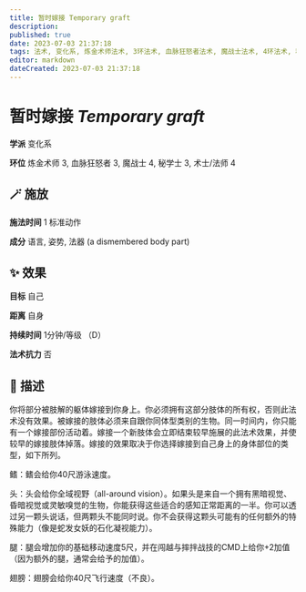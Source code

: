 ```yaml
---
title: 暂时嫁接 Temporary graft
description: 
published: true
date: 2023-07-03 21:37:18
tags: 法术, 变化系, 炼金术师法术, 3环法术, 血脉狂怒者法术, 魔战士法术, 4环法术, 秘学士法术, 术士/法师法术
editor: markdown
dateCreated: 2023-07-03 21:37:18
---
```


# **暂时嫁接** *Temporary graft*

**学派** 变化系 

**环位** 炼金术师 3, 血脉狂怒者 3, 魔战士 4, 秘学士 3, 术士/法师 4

## 🪄 施放

**施法时间** 1 标准动作

**成分** 语言, 姿势, 法器 (a dismembered body part)

## ✨ 效果 

**目标** 自己 

**距离** 自身  

**持续时间** 1分钟/等级 （D） 

**法术抗力** 否

## 📖 描述

你将部分被肢解的躯体嫁接到你身上。你必须拥有这部分肢体的所有权，否则此法术没有效果。被嫁接的肢体必须来自跟你同体型类别的生物。同一时间内，你只能有一个嫁接部份活动着。嫁接一个新肢体会立即结束较早施展的此法术效果，并使较早的嫁接肢体掉落。嫁接的效果取决于你选择嫁接到自己身上的身体部位的类型，如下所列。

鳍：鳍会给你40尺游泳速度。

头：头会给你全域视野（all-around vision）。如果头是来自一个拥有黑暗视觉、昏暗视觉或灵敏嗅觉的生物，你能获得这些适合的感知正常距离的一半。你可以透过另一颗头说话，但两颗头不能同时说。你不会获得这颗头可能有的任何额外的特殊能力（像是蛇发女妖的石化凝视能力）。

腿：腿会增加你的基础移动速度5尺，并在闯越与摔拌战技的CMD上给你+2加值（因为额外的腿，通常会给予的加值）。

翅膀：翅膀会给你40尺飞行速度（不良）。
    